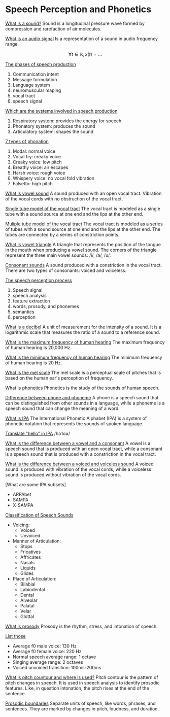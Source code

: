 # Speech Perception and Phonetics

[What is a sound?](#what-is-a-sound)
Sound is a longitudinal pressure wave formed by compression and rarefaction of air molecules. 

[What is an audio signal](#what-is-an-audio-signal)
Is a representation of a sound in audio frequency range.

$$
\forall t \in \mathbb{R}, x(t) = \dots
$$


[The phases of speech production](#the-phases-of-speech-production)
1. Communication intent
2. Message formulation
3. Language system
4. neuromuscular maping
5. vocal tract
6. speech signal

[Which are the systems involved in speech production](#which-are-the-systems-involved-in-speech-production)
1. Respiratory system: provides the energy for speech
2. Phonatory system: produces the sound
3. Articulatory system: shapes the sound

[7 types of phonation](#7-types-of-phonation)
1. Modal: normal voice
2. Vocal fry: creaky voice
3. Creaky voice: low pitch
4. Breathy voice: air escapes
5. Harsh voice: rough voice
6. Whispery voice: no vocal fold vibration
7. Falsetto: high pitch

[What is vowel sound](#what-is-vowel-sound)
A sound produced with an open vocal tract. Vibration of the vocal cords with no obstruction of the vocal tract.

[Single tube model of the vocal tract](#single-tube-model-of-the-vocal-tract)
The vocal tract is modeled as a single tube with a sound source at one end and the lips at the other end.

[Muliple tube model of the vocal tract](#muliple-tube-model-of-the-vocal-tract)
The vocal tract is modeled as a series of tubes with a sound source at one end and the lips at the other end. The tubes are connected by a series of constriction points.

[What is vowel triangle](#what-is-vowel-triangle)
A triangle that represents the position of the tongue in the mouth when producing a vowel sound. The corners of the triangle represent the three main vowel sounds: /i/, /a/, /u/.

[Consonant sounds](#consonant-sounds)
A sound produced with a constriction in the vocal tract. There are two types of consonants: voiced and voiceless.

[The speech perception process](#the-speech-perception-process)

1. Speech signal
2. speech analysis
3. feature extraction
4. words, prosody, and phonemes
5. semantics
6. perception

[What is a decibel](#what-is-a-decibel)
A unit of measurement for the intensity of a sound. It is a logarithmic scale that measures the ratio of a sound to a reference sound.

[What is the maximum frequency of human hearing](#what-is-the-maximum-frequency-of-human-hearing)
The maximum frequency of human hearing is 20,000 Hz.

[What is the minimum frequency of human hearing](#what-is-the-minimum-frequency-of-human-hearing)
The minimum frequency of human hearing is 20 Hz.

[What is the mel scale](#what-is-the-mel-scale)
The mel scale is a perceptual scale of pitches that is based on the human ear's perception of frequency.

[What is phonetics](#what-is-phonetics)
Phonetics is the study of the sounds of human speech.

[Difference between phone and phoneme](#difference-between-phone-and-phoneme)
A phone is a speech sound that can be distinguished from other sounds in a language, while a phoneme is a speech sound that can change the meaning of a word.

[What is IPA](#what-is-ipa)
The International Phonetic Alphabet (IPA) is a system of phonetic notation that represents the sounds of spoken language.

[Translate "hello" in IPA](#translate-hello-in-ipa)
/həˈloʊ/

[What is the difference between a vowel and a consonant](#what-is-the-difference-between-a-vowel-and-a-consonant)
A vowel is a speech sound that is produced with an open vocal tract, while a consonant is a speech sound that is produced with a constriction in the vocal tract.

[What is the difference between a voiced and voiceless sound](#what-is-the-difference-between-a-voiced-and-voiceless-sound)
A voiced sound is produced with vibration of the vocal cords, while a voiceless sound is produced without vibration of the vocal cords.

[What are some IPA subsets]
- ARPAbet
- SAMPA
- X-SAMPA

[Classification of Speech Sounds](#classification-of-speech-sounds)

- Voicing:
  - Voiced
  - Unvoiced
- Manner of Articulation:
  - Stops
  - Fricatives
  - Affricates
  - Nasals
  - Liquids
  - Glides
- Place of Articulation:
  - Bilabial
  - Labiodental
  - Dental
  - Alveolar
  - Palatal
  - Velar
  - Glottal

[What is prosody](#what-is-prosody)
Prosody is the rhythm, stress, and intonation of speech.

[List those](#list-those)
- Average f0 male voice: 130 Hz
- Average f0 female voice: 220 Hz
- Normal speech average range: 1 octave
- Singing average range: 2 octaves
- Voiced unvoiced transition: 100ms-200ms

[What is pitch countour and where is used?](#what-is-pitch-countour-and-where-is-used)
Pitch contour is the pattern of pitch changes in speech. It is used in speech analysis to identify prosodic features. Like, in question intonation, the pitch rises at the end of the sentence.

[Prosodic boundaries](#prosodic-boundaries)
Separate units of speech, like words, phrases, and sentences. They are marked by changes in pitch, loudness, and duration.
